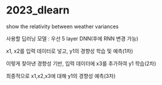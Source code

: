 # 2023_dlearn
show the relativity between weather variances

사용할 딥러닝 모델 : 우선 5 layer DNN(후에 RNN 변경 가능)

x1, x2를 입력 데이터로 넣고, y1의 경향성 학습 및 예측(1차)

이렇게 찾아낸 경향성 기반, 입력 데이터에 x3를 추가하여 y1 학습(2차)

최종적으로 x1,x2,x3에 대해 y1의 경향성 예측(3차)

